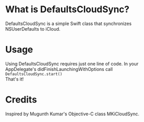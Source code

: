 # What is DefaultsCloudSync?
DefaultsCloudSync is a simple Swift class that synchronizes NSUserDefaults to iCloud.  

# Usage
Using DefaultsCloudSync requires just one line of code. In your AppDelegate's didFinishLaunchingWithOptions call <br> 
`DefaultsCloudSync.start()`  <br>
That's it!


# Credits
Inspired by Mugunth Kumar's Objective-C class MKiCloudSync.

